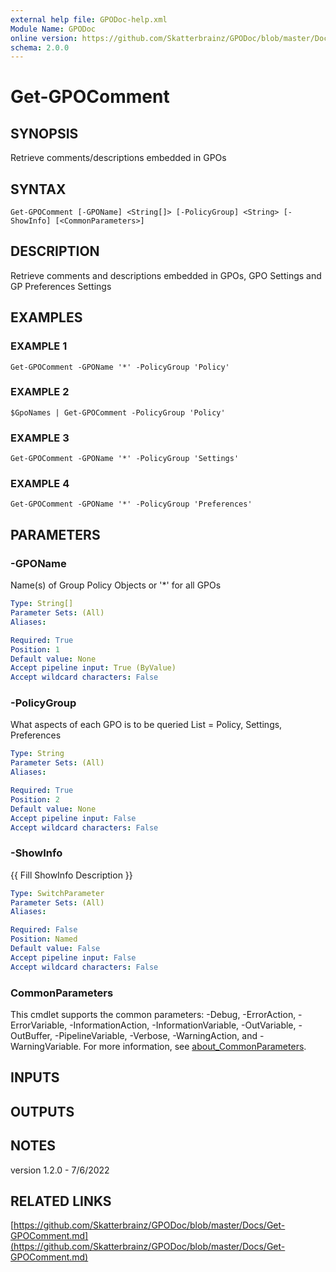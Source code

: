 ```yaml
---
external help file: GPODoc-help.xml
Module Name: GPODoc
online version: https://github.com/Skatterbrainz/GPODoc/blob/master/Docs/Get-GPOComment.md
schema: 2.0.0
---
```


# Get-GPOComment

## SYNOPSIS
Retrieve comments/descriptions embedded in GPOs

## SYNTAX

```
Get-GPOComment [-GPOName] <String[]> [-PolicyGroup] <String> [-ShowInfo] [<CommonParameters>]
```

## DESCRIPTION
Retrieve comments and descriptions embedded in GPOs, GPO Settings and GP Preferences Settings

## EXAMPLES

### EXAMPLE 1
```
Get-GPOComment -GPOName '*' -PolicyGroup 'Policy'
```

### EXAMPLE 2
```
$GpoNames | Get-GPOComment -PolicyGroup 'Policy'
```

### EXAMPLE 3
```
Get-GPOComment -GPOName '*' -PolicyGroup 'Settings'
```

### EXAMPLE 4
```
Get-GPOComment -GPOName '*' -PolicyGroup 'Preferences'
```

## PARAMETERS

### -GPOName
Name(s) of Group Policy Objects or '*' for all GPOs

```yaml
Type: String[]
Parameter Sets: (All)
Aliases:

Required: True
Position: 1
Default value: None
Accept pipeline input: True (ByValue)
Accept wildcard characters: False
```

### -PolicyGroup
What aspects of each GPO is to be queried
List = Policy, Settings, Preferences

```yaml
Type: String
Parameter Sets: (All)
Aliases:

Required: True
Position: 2
Default value: None
Accept pipeline input: False
Accept wildcard characters: False
```

### -ShowInfo
{{ Fill ShowInfo Description }}

```yaml
Type: SwitchParameter
Parameter Sets: (All)
Aliases:

Required: False
Position: Named
Default value: False
Accept pipeline input: False
Accept wildcard characters: False
```

### CommonParameters
This cmdlet supports the common parameters: -Debug, -ErrorAction, -ErrorVariable, -InformationAction, -InformationVariable, -OutVariable, -OutBuffer, -PipelineVariable, -Verbose, -WarningAction, and -WarningVariable. For more information, see [about_CommonParameters](http://go.microsoft.com/fwlink/?LinkID=113216).

## INPUTS

## OUTPUTS

## NOTES
version 1.2.0 - 7/6/2022

## RELATED LINKS

[https://github.com/Skatterbrainz/GPODoc/blob/master/Docs/Get-GPOComment.md](https://github.com/Skatterbrainz/GPODoc/blob/master/Docs/Get-GPOComment.md)

